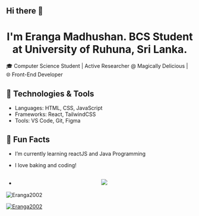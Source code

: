 ## Hi there 👋
<h1 align="center">I'm Eranga Madhushan. BCS Student at University of Ruhuna, Sri Lanka.</h1>

<!--
**Eranga2002/Eranga2002** is a ✨ _special_ ✨ repository because its `README.md` (this file) appears on your GitHub profile.

Here are some ideas to get you started:

- 🔭 I’m currently working on ...
- 🌱 I’m currently learning ...
- 👯 I’m looking to collaborate on ...
- 🤔 I’m looking for help with ...
- 💬 Ask me about ...
- 📫 How to reach me: ...
- 😄 Pronouns: ...
- ⚡ Fun fact: ...
-->

🎓 Computer Science Student | Active Researcher @ Magically Delicious | 🌐 Front-End Developer

## 🔧 Technologies & Tools
- Languages: HTML, CSS, JavaScript
- Frameworks: React, TailwindCSS
- Tools: VS Code, Git, Figma

<!--## 🚀 Projects
- [Project Name](link-to-project) - Description
- [Magically Delicious](link-to-business-site) - My cupcake business-->

## 🌱 Fun Facts
- I’m currently learning reactJS and  Java Programming
- I love baking and coding!

- <h2 align="center">
  <a href="https://github.com/DenverCoder1/readme-typing-svg"><img src="https://readme-typing-svg.herokuapp.com?font=Time+New+Roman&color=cyan&size=25&center=true&vCenter=true&width=600&height=100&lines=Self-taught+Front-End+Developer,;Computer+Science+Student,;Active+Learner/Researcher,;Love+to+learn+new+stuffs..<3"></a>
</h2>
<p align="left"> <img src="https://komarev.com/ghpvc/?username=Eranga2002&label=Profile%20views&color=blue&style=flat" alt="Eranga2002" /> </p>

<table align="center"> <tr align="center"><a href="https://github.com/ryo-ma/github-profile-trophy"><img src="https://github-profile-trophy.vercel.app/?username=Eranga2002" alt="Eranga2002" /></a> </tr></table>
